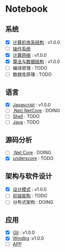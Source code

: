 # Notebook

## 系统

* [X] [计算机体系结构](https://github.com/dp9u0/Notebook-CSAPP) : v1.0.0
* [ ] [操作系统](https://github.com/dp9u0/Notebook-OS)
* [X] [计算网络](https://github.com/dp9u0/Notebook-Network) : v1.0.0
* [X] [算法与数据结构](https://github.com/dp9u0/Notebook-Algorithm) : v1.0.0
* [ ] 编译原理 : TODO
* [ ] 数据库原理 : TODO

## 语言

* [X] [Javascript](https://github.com/dp9u0/Notebook-Javascript) : v1.0.0
* [ ] [.Net/.NetCore](https://github.com/dp9u0/Notebook-DotNet) : DOING
* [ ] [Shell](https://github.com/dp9u0/Notebook-Shell) : TODO
* [ ] [Java](https://github.com/dp9u0/Notebook-Java) : TODO

## 源码分析 

* [ ] [.Net Core](https://github.com/dp9u0/dotnetcore-analysis) : DOING
* [X] [underscore](https://github.com/dp9u0/underscore-analysis) : TODO

## 架构与软件设计

* [X] [设计模式](https://github.com/dp9u0/Notebook-DesignPattern) : v1.0.0
* [ ] [前端架构](https://github.com/dp9u0/Notebook-FrontEnd) : TODO
* [ ] 分布式架构 : DOING

## 应用

* [X] [Git](https://github.com/dp9u0/Notebook-Git) : v1.0.0
* [X] [Windbg](https://github.com/dp9u0/Notebook-Windbg) :v1.0.0
* [ ] [APP](https://github.com/dp9u0/Nodebook-App)
